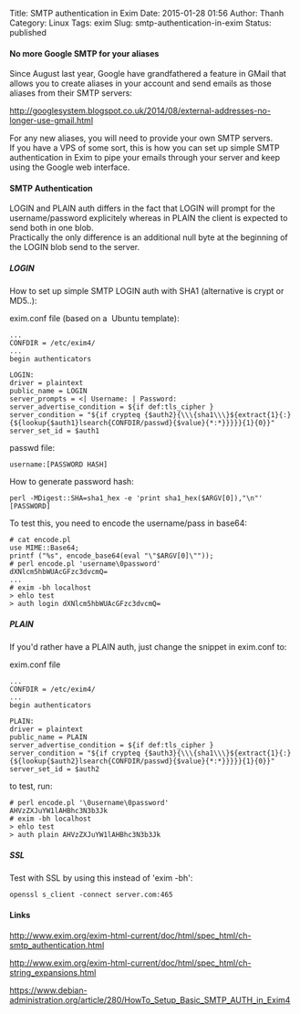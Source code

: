 Title: SMTP authentication in Exim
Date: 2015-01-28 01:56
Author: Thanh
Category: Linux
Tags: exim
Slug: smtp-authentication-in-exim
Status: published

#### No more Google SMTP for your aliases

Since August last year, Google have grandfathered a feature in GMail
that allows you to create aliases in your account and send emails as
those aliases from their SMTP servers:

<http://googlesystem.blogspot.co.uk/2014/08/external-addresses-no-longer-use-gmail.html>

For any new aliases, you will need to provide your own SMTP servers.  
If you have a VPS of some sort, this is how you can set up simple SMTP
authentication in Exim to pipe your emails through your server and keep
using the Google web interface.

#### SMTP Authentication

LOGIN and PLAIN auth differs in the fact that LOGIN will prompt for the
username/password explicitely whereas in PLAIN the client is expected to
send both in one blob.  
Practically the only difference is an additional null byte at the
beginning of the LOGIN blob send to the server.

##### LOGIN

How to set up simple SMTP LOGIN auth with SHA1 (alternative is crypt or
MD5..):

exim.conf file (based on a  Ubuntu template):

    ...
    CONFDIR = /etc/exim4/
    ...
    begin authenticators

    LOGIN:
    driver = plaintext
    public_name = LOGIN
    server_prompts = <| Username: | Password:
    server_advertise_condition = ${if def:tls_cipher }
    server_condition = "${if crypteq {$auth2}{\\\{sha1\\\}${extract{1}{:}{${lookup{$auth1}lsearch{CONFDIR/passwd}{$value}{*:*}}}}}{1}{0}}"
    server_set_id = $auth1

passwd file:

    username:[PASSWORD HASH]

How to generate password hash:

    perl -MDigest::SHA=sha1_hex -e 'print sha1_hex($ARGV[0]),"\n"' [PASSWORD]

To test this, you need to encode the username/pass in base64:

    # cat encode.pl
    use MIME::Base64;
    printf ("%s", encode_base64(eval "\"$ARGV[0]\""));
    # perl encode.pl 'username\0password'
    dXNlcm5hbWUAcGFzc3dvcmQ=
    ...
    # exim -bh localhost
    > ehlo test
    > auth login dXNlcm5hbWUAcGFzc3dvcmQ=

##### PLAIN

If you'd rather have a PLAIN auth, just change the snippet in exim.conf
to:

exim.conf file

    ...
    CONFDIR = /etc/exim4/
    ...
    begin authenticators

    PLAIN:
    driver = plaintext
    public_name = PLAIN
    server_advertise_condition = ${if def:tls_cipher }
    server_condition = "${if crypteq {$auth3}{\\\{sha1\\\}${extract{1}{:}{${lookup{$auth2}lsearch{CONFDIR/passwd}{$value}{*:*}}}}}{1}{0}}"
    server_set_id = $auth2

to test, run:

    # perl encode.pl '\0username\0password'
    AHVzZXJuYW1lAHBhc3N3b3Jk
    # exim -bh localhost
    > ehlo test
    > auth plain AHVzZXJuYW1lAHBhc3N3b3Jk

##### SSL

Test with SSL by using this instead of 'exim -bh':

    openssl s_client -connect server.com:465

#### Links

<http://www.exim.org/exim-html-current/doc/html/spec_html/ch-smtp_authentication.html>

<http://www.exim.org/exim-html-current/doc/html/spec_html/ch-string_expansions.html>

<https://www.debian-administration.org/article/280/HowTo_Setup_Basic_SMTP_AUTH_in_Exim4>
